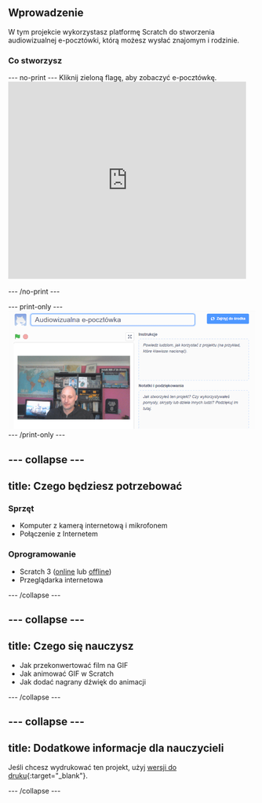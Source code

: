 ## Wprowadzenie

W tym projekcie wykorzystasz platformę Scratch do stworzenia audiowizualnej e-pocztówki, którą możesz wysłać znajomym i rodzinie.

### Co stworzysz

--- no-print --- Kliknij zieloną flagę, aby zobaczyć e-pocztówkę. <iframe src="https://scratch.mit.edu/projects/419313682/embed" allowtransparency="true" width="485" height="402" frameborder="0" scrolling="no" allowfullscreen mark="crwd-mark"></iframe>

--- /no-print ---

--- print-only --- ![Complete project](images/showcase_static.png) --- /print-only ---

--- collapse ---
---
title: Czego będziesz potrzebować
---
### Sprzęt

- Komputer z kamerą internetową i mikrofonem
- Połączenie z Internetem

### Oprogramowanie

- Scratch 3 ([online](http://rpf.io/scratchon) lub [offline](http://rpf.io/scratchoff))
- Przeglądarka internetowa

--- /collapse ---

--- collapse ---
---
title: Czego się nauczysz
---

- Jak przekonwertować film na GIF
- Jak animować GIF w Scratch
- Jak dodać nagrany dźwięk do animacji

--- /collapse ---

--- collapse ---
---
title: Dodatkowe informacje dla nauczycieli
---

Jeśli chcesz wydrukować ten projekt, użyj [wersji do druku](https://projects.raspberrypi.org/en/projects/av-e-card/print){:target="_blank"}.

--- /collapse ---
